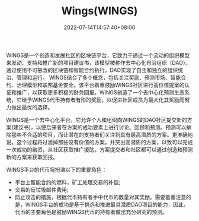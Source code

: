 ﻿---
weight: 
title: "Wings(WINGS)"
description: "WINGS是一个创造和发展社区的区块链平台，它致力于通过一个流动的组织模型来发动、支持和推广新的建议书，该模型被称作去中心化自治组织（DAO）"
date: 2022-07-14T14:57:40+08:00
lastmod: 2022-07-14T14:57:40+08:00
draft: false
authors: ["Simon"]
featuredImage: "wingswings.webp"
link: "https://www.wings.ai/explore"
tags: ["数字代币","Wings(WINGS)"]
categories: ["navigation"]
navigation: ["数字代币"]
lightgallery: true
toc: true
pinned: false
recommend: false
recommend1: false
---
WINGS是一个创造和发展社区的区块链平台，它致力于通过一个流动的组织模型来发动、支持和推广新的项目建议书，该模型被称作去中心化自治组织（DAO）。通过使用不可篡改的区块链和智能合约执行，DAO实现了自主和独立的组织统治、管理和运行。 WINGS结合了多个概念，包括关注奖励、预测市场、智能合约、治理模型和联邦基金安全。该平台着重鼓励WINGS社区进行高位值提案的认证和推广，以获取更多积极的财务回报。WINGS创造了一个去中心化预测生态系统，它给予WINGS代币持有者有形的奖励，以促进社区成员为最大化其奖励而努力做出最优的选择。

WINGS是一个去中心化平台，它允许个人和组织向WINGS的DAO社区提交新的方案(建议书)，以便后来者在方案的成功要素上进行讨论、回顾和预测。预测可以排除那些不合适的项目，而让潜在的支持者们关注到具有最高潜质的方案。更准确地说，这个过程将过滤掉那些没有价值的方案，并突出高潜质的方案，以致可以完成一次成功的融资，从社区获取推广援助。方案提交者和社区都可以通过创造和预测新的方案来获取回报。

WINGS平台的代币将扮演以下的重要角色：

- 平台上智能合约的燃料，矿工处理交易的补偿;
- 交易的反垃圾邮件费用;
- 防止攻击的措施，根据代币持有者手中代币的数量对其奖励。需要着重注意的是，WINGS平台的成功是基于挑选和推进最具潜质DAO项目的能力，因此，代币的主要角色是鼓励WINGS代币的持有者做出充分研究的预测。

